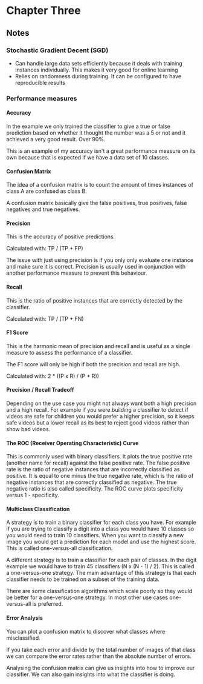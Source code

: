 # Chapter Three

## Notes

### Stochastic Gradient Decent (SGD)

- Can handle large data sets efficiently because it deals with training instances individually. This makes it very good for online learning
- Relies on randomness during training. It can be configured to have reproducible results

### Performance measures

#### Accuracy

In the example we only trained the classifier to give a true or false prediction based on whether it thought the number was a 5 or not and it achieved a very good result. Over 90%.

This is an example of my accuracy isn't a great performance measure on its own because that is expected if we have a data set of 10 classes.

#### Confusion Matrix

The idea of a confusion matrix is to count the amount of times instances of class A are confused as class B.

A confusion matrix basically give the false positives, true positives, false negatives and true negatives.

#### Precision

This is the accuracy of positive predictions.

Calculated with: TP / (TP + FP)

The issue with just using precision is if you only only evaluate one instance and make sure it is correct. Precision is usually used in conjunction with another performance measure to prevent this behaviour.

#### Recall

This is the ratio of positive instances that are correctly detected by the classifier.

Calculated with: TP / (TP + FN)

#### F1 Score

This is the harmonic mean of precision and recall and is useful as a single measure to assess the performance of a classifier.

The F1 score will only be high if both the precision and recall are high.

Calculated with: 2 * ((P x R) / (P + R))

#### Precision / Recall Tradeoff

Depending on the use case you might not always want both a high precision and a high recall. For example if you were building a classifier to detect if videos are safe for children you would prefer a higher precision, so it keeps safe videos but a lower recall as its best to reject good videos rather than show bad videos.

#### The ROC (Receiver Operating Characteristic) Curve

This is commonly used with binary classifiers. It plots the true positive rate (another name for recall) against the false positive rate. The false positive rate is the ratio of negative instances that are incorrectly classified as positive. It is equal to one minus the true negative rate, which is the ratio of negative instances that are correctly classified as negative. The true negative ratio is also called specificity. The ROC curve plots specificity versus 1 - specificity.

#### Multiclass Classification

A strategy is to train a binary classifier for each class you have. For example if you are trying to classify a digit into a class you would have 10 classes so you would need to train 10 classifiers. When you want to classify a new image you would get a prediction for each model and use the highest score. This is called one-versus-all classification.

A different strategy is to train a classifier for each pair of classes. In the digit example we would have to train 45 classifiers (N x (N - 1) / 2). This is called a one-versus-one strategy. The main advantage of this strategy is that each classifier needs to be trained on a subset of the training data.

There are some classification algorithms which scale poorly so they would be better for a one-versus-one strategy. In most other use cases one-versus-all is preferred.

#### Error Analysis

You can plot a confusion matrix to discover what classes where misclassified.

If you take each error and divide by the total number of images of that class we can compare the error rates rather than the absolute number of errors.

Analysing the confusion matrix can give us insights into how to improve our classifier. We can also gain insights into what the classifier is doing.


